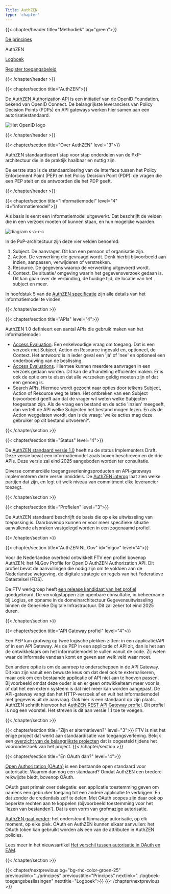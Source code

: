 ```yaml
---
Title: AuthZEN
type: 'chapter'
---
```


{{< chapter/header title="Methodiek" bg="green">}}

<div class="sub-navigation-wrapper" role="navigation">
<div class="utrecht-paragraph pt-1 sub-navigation-tab bg-rhc-color-groen-25">
   <p>
      <a href="../principes">De principes</a> 
   </p>
</div>
<div class="sub-navigation-tab-selected utrecht-paragraph pt-1 sub-navigation-tab">
   <p>
      AuthZEN
   </p>
</div>
<div class="utrecht-paragraph pt-1 sub-navigation-tab bg-rhc-color-groen-25">
   <p>
      <a href="../logboek-toegangsbeslissingen">Logboek</a>
   </p>
</div> 
<div class="utrecht-paragraph pt-1 sub-navigation-tab bg-rhc-color-groen-25">
   <p>
      <a href="../register-toegangsbeleid">Register toegangsbeleid</a>
   </p>
</div> 
</div>

{{< /chapter/header >}}

{{< chapter/section title="AuthZEN">}}

De [AuthZEN Authorization API](https://openid.net/wg/authzen/) is een initiatief van de OpenID Foundation, bekend van OpenID Connect. De belangrijkste leveranciers van Policy Decision Points (PDPs) en API gateways werken hier samen aan een autorisatiestandaard.

![Het OpenID logo](/ftv/images/logo-openid.png)

{{< /chapter/header >}}

{{< chapter/section title="Over AuthZEN" level="3">}}

AuthZEN standaardiseert stap voor stap onderdelen van de PxP-architectuur die in de praktijk haalbaar en nuttig zijn.

De eerste stap is de standaardisering van de interface tussen het Policy Enforcement Point (PEP) en het Policy Decision Point (PDP): de vragen die een PEP stelt en de antwoorden die het PDP geeft.

{{< /chapter/header >}}

{{< chapter/section title="Informatiemodel" level="4" id="informatiemodel">}}

Als basis is eerst een informatiemodel uitgewerkt. Dat beschrijft de velden die in een verzoek moeten of kunnen staan, en hun mogelijke waarden. 

![diagram s-a-r-c](../methodiek-sarc.png)

In de PxP-architectuur zijn deze vier velden benoemd:
1. Subject. De aanvrager. Dit kan een persoon of organisatie zijn.
2. Action. De verwerking die gevraagd wordt. Denk hierbij bijvoorbeeld aan inzien, aanpassen, verwijderen of verstrekken.
3. Resource. De gegevens waarop de verwerking uitgevoerd wordt.
4. Context. De situatie/ omgeving waarin het gegevensverzoek gedaan is. Dit kan gaan over de verbinding, de huidige tijd, de locatie van het subject en meer.

In hoofdstuk 5 van de [AuthZEN specificatie](https://openid.net/specs/authorization-api-1_0-03.html#name-information-model) zijn alle details van het informatiemodel te vinden.

{{< /chapter/section >}}

{{< chapter/section title="APIs" level="4">}}

AuthZEN 1.0 definieert een aantal APIs die gebruik maken van het informatiemodel:

- [Access Evaluation](https://openid.net/specs/authorization-api-1_0-03.html#name-access-evaluation-api). Een enkelvoudige vraag om toegang. Dat is een verzoek met Subject, Action en Resource ingevuld en, optioneel, de Context. Het antwoord is in ieder geval een 'ja' of 'nee' en optioneel een onderbouwing van de beslissing.
- [Access Evaluations](https://openid.net/specs/authorization-api-1_0-03.html#name-access-evaluations-api). Hiermee kunnen meerdere aanvragen in een verzoek gedaan worden. Dit kan de afhandeling efficiënter maken. Er is ook de optie om te eisen dat alle verzoeken geldig moeten zijn of dat een genoeg is.
- [Search APIs](https://openid.net/specs/authorization-api-1_0-03.html#name-subject-search-api). Hiermee wordt gezocht naar opties door telkens Subject, Action of Resource weg te laten. Het ontbreken van een Subject bijvoorbeeld geeft aan dat de vrager wil weten welke Subjecten toegestaan zijn. Als de vraag een bestand en de actie 'inzien' meegeeft, dan vertelt de API welke Subjecten het bestand mogen lezen. En als de Action weggelaten wordt, dan is de vraag: 'welke acties mag deze gebruiker op dit bestand uitvoeren?'.

{{< /chapter/section >}}

{{< chapter/section title="Status" level="4">}}

De [AuthZEN standaard versie 1.0](https://openid.net/specs/authorization-api-1_0-01.html) heeft nu de status Implementers Draft. Deze versie bevat een informatiemodel zoals boven beschreven en de drie APIs. Deze versie zal eind 2025 aangeboden worden ter consultatie. 

Diverse commerciële toegangsverleningsproducten en API-gateways implementeren deze versie inmiddels. De [AuthZEN interop](https://authzen-interop.net/) laat zien welke partijen dat zijn, en legt uit welk niveau van commitment elke leverancier toezegt.

{{< /chapter/section >}}

{{< chapter/section title="Profielen" level="3">}}

De AuthZEN standaard beschrijft de basis die op elke uitwisseling van toepassing is. Daarbovenop kunnen er voor meer specifieke situatie aanvullende afspraken vastgelegd worden in een zogenaamd profiel. 

{{< /chapter/section >}}

{{< chapter/section title="AuthZEN NL Gov" id="nlgov" level="4">}}

Voor de Nederlandse overheid ontwikkelt FTV een profiel bovenop AuthZEN: het NLGov Profile for OpenID AuthZEN Authorization API. Dit profiel bevat de aanvullingen die nodig zijn om te voldoen aan de Nederlandse wetgeving, de digitale strategie en regels van het Federatieve Datastelsel (FDS).

De FTV werkgroep heeft [een release kandidaat van het profiel](https://vng-realisatie.github.io/authzen-nlgov/) goedgekeurd. De vervolgstappen zijn openbare consultatie, in beheername bij Logius, en opname in de domeinarchitectuur Gegevensuitwisseling binnen de Generieke Digitale Infrastructuur. Dit zal zeker tot eind 2025 duren.

{{< /chapter/section >}}

{{< chapter/section title="API Gateway profiel" level="4">}}

Een PEP kan grofweg op twee logische plekken zitten: in een applicatie/API of in een API Gateway. Als de PEP in een applicatie of API zit, dan is het aan de ontwikkelaars om het informatiemodel te vullen vanuit de code. Zij weten waar de informatie vandaan komt en geven aan welk veld waar moet. 

Een andere optie is om de aanroep te onderscheppen in de API Gateway. Dit kan zijn vanuit een bewuste keus om dat deel ook te externaliseren, maar ook om een bestaande applicatie of API niet aan te hoeven passen. Bijvoorbeeld omdat deze ouder is en er geen ontwikkelteam meer voor is, of dat het een extern systeem is dat niet meer kan worden aangepast. De API-gateway vangt dan het HTTP-verzoek af en vult het informatiemodel met gegevens uit de aanvraag. Ook hier is een standaard op zijn plaats. AuthZEN schrijft hiervoor het [AuthZEN REST API Gateway profiel](https://hackmd.io/@oidf-wg-authzen/apigateway). Dit profiel is nog een voorstel. Het streven is dit aan versie 1.1 toe te voegen.

{{< /chapter/section >}}

{{< chapter/section title="Zijn er alternatieven?" level="3">}}
FTV is niet het enige project dat werkt aan standaardisatie van toegangsverlening. Bekijk een [overzicht van de belangrijkste projecten](/ftv/onderzoek/status_techniek/standaarden/) dat is opgesteld tijdens het vooronderzoek van het project.
{{< /chapter/section >}}

{{< chapter/section title="En OAuth dan?" level="4">}}

[Open Authorization (OAuth)](https://en.wikipedia.org/wiki/OAuth) is een bestaande open standaard voor autorisatie. Waarom dan nog een standaard? Omdat AuthZEN een bredere reikwijdte biedt, bovenop OAuth.

OAuth gaat primair over delegatie: een applicatie toestemming geven om namens een gebruiker toegang tot een andere applicatie te verkrijgen. En dat zonder de credentials zelf te delen. Met OAuth scopes zijn daar ook op beperkte rechten aan te koppelen (bijvoorbeeld toestemming voor het 'lezen van bestanden'). Dat is een vorm van grofmazige autorisatie. 

[AuthZEN gaat verder](https://en.wikipedia.org/wiki/OAuth#OAuth_and_XACML): het ondersteunt fijnmazige autorisatie, op elk moment, op elke plek. OAuth en AuthZEN kunnen elkaar aanvullen: het OAuth token kan gebruikt worden als een van de attributen in AuthZEN policies.


Lees meer in het nieuwsartikel [Het verschil tussen autorisatie in OAuth en EAM](/ftv/actueel/nieuws/20250611oauth-oidc-en-eam/).

{{< /chapter/section >}}

{{< chapter/nextprevious  bg="bg-rhc-color-groen-25" previouslink="../principes" previoustitle="Principes" nextlink="../logboek-toegangsbeslissingen" nexttitle="Logboek">}}
{{< /chapter/nextprevious >}}

